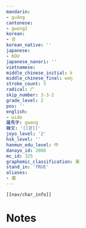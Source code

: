 ```yaml
---
mandarin:
- guǎng
cantonese:
- gwong2
korean:
- 광
korean_native: ''
japanese:
- KOU
japanese_nanori: ''
vietnamese:
middle_chinese_initial: k
middle_chinese_final: wɑŋ
stroke_count: 5
radical: 广
skip_number: 3-3-2
grade_level: 2
pos: ''
english:
- wide
羅馬字: gwang
韓文: '[[광]]'
joyo_level: '2'
hsk_level: ''
hanmun_edu_level: 中
danayo_id: 2086
mc_id: 325
graphemic_classification: 黃
stand_in: 'TRUE'
aliases:
- 廣
---
```

```meta-bind-embed
[[nav/char_info]]
```

# Notes
